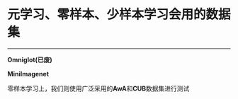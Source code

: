 # 元学习、零样本、少样本学习会用的数据集

---

**Omniglot(已废)**

**MiniImagenet**


零样本学习上，我们则使用广泛采用的**AwA**和**CUB**数据集进行测试